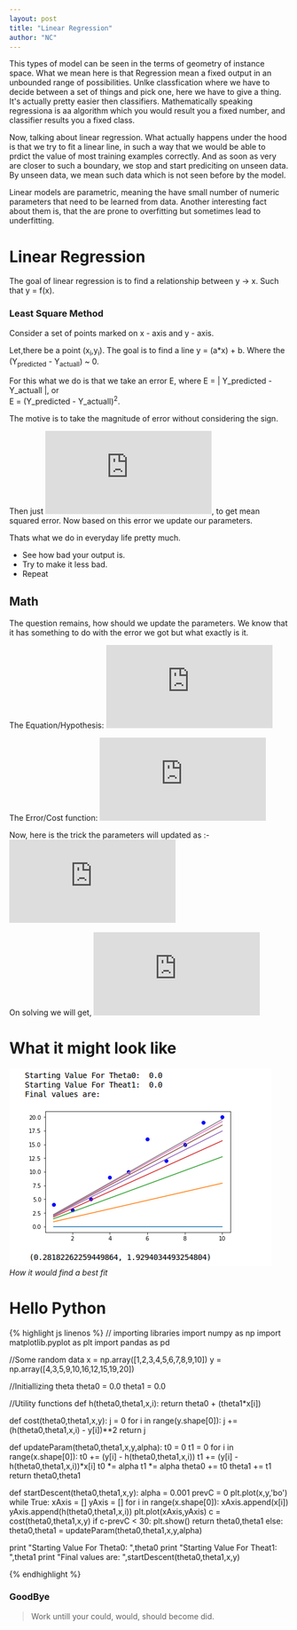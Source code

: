 ```yaml
---
layout: post
title: "Linear Regression"
author: "NC"
---
```


This types of model can be seen in the terms of geometry of instance space. What we mean here is that Regression mean a fixed output in an unbounded range of possibilities. Unlke classfication where we have to decide between a set of things and pick one, here we have to give a thing. It's actually pretty easier then classifiers. Mathematically speaking regressiona is aa algorithm which you would result you a fixed number, and classifier results you a fixed class.

Now, talking about linear regression. What actually happens under the hood is that we try to fit a linear line, in such a way that we would be able to prdict the value of most training examples correctly. And as soon as very are closer to such a boundary, we stop and start prediciting on unseen data. By unseen data, we mean such data which is not seen before by the model.

Linear models are parametric, meaning the have small number of numeric parameters that need to be learned from data. Another interesting fact about them is, that the are prone to overfitting but sometimes lead to underfitting.

# Linear Regression
The goal of linear regression is to find a relationship between y -> x. Such that y = f(x).

### Least Square Method 
Consider a set of points marked on x - axis and y - axis.

Let,there be a point (x<sub>i</sub>,y<sub>i</sub>). The goal is to find a line y = (a*x) + b. Where the (Y<sub>predicted</sub> - Y<sub>actuall</sub>) ~ 0.

For this what we do is that we take an error E, where 
E = | Y_predicted - Y_actuall |, or  
E = (Y_predicted - Y_actuall)<sup>2</sup>.

The motive is to take the magnitude of error without considering the sign.

Then just ![sigma](https://latex.codecogs.com/gif.latex?%5Csum%20%7B%28Y_%7Bpredicted%7D-Y_%7Btrue%7D%29%5E%7B2%7D%7D), to get mean squared error. Now based on this error we update our parameters.

Thats what we do in everyday life pretty much.
* See how bad your output is.
* Try to make it less bad.
* Repeat

## Math
The question remains, how should we update the parameters. We know that it has something to do with the error we got but what exactly is it.

The Equation/Hypothesis: ![eq1](https://latex.codecogs.com/gif.latex?h_%7B%5Ctheta%7D%20%3D%20B_%7B0%7D%20&plus;%20%28B_%7B1%7D*x%29)

The Error/Cost function: ![eq2](https://latex.codecogs.com/gif.latex?J_%7B%5Ctheta%7D%20%3D%20%5Csum%7B%20Y_%7Bpredicited%7D%20-%20Y_%7Btrue%7D%7D)

Now, here is the trick the parameters will updated as :-	
	![eq3](https://latex.codecogs.com/gif.latex?%5Ctheta_%7Bj%7D%20%3D%20%5Ctheta_%7Bj%7D%20-%20%5Calpha*%5Cfrac%7B%5Cpartial%20J_%7B%5Ctheta%7D%7D%7B%5Cpartial%20%5Ctheta_%7Bj%7D%7D)

On solving we will get, 
	![eq4](https://latex.codecogs.com/gif.latex?%5Ctheta_%7Bj%7D%20%3D%20%5Ctheta_%7Bj%7D%20-%20%5Calpha%20*%20%28h%28x%5E%7Bi%7D%29-y%29%20*%20x_%7Bj%7D%5E%7Bi%7D)


# What it might look like
![Image with caption](../images/bolg_1/1.png "Image with caption")
_How it would find a best fit_

# Hello Python
{% highlight js  linenos %}
// importing libraries
import numpy as np
import matplotlib.pyplot as plt
import pandas as pd

//Some random data
x = np.array([1,2,3,4,5,6,7,8,9,10])
y = np.array([4,3,5,9,10,16,12,15,19,20])

//Initiallizing theta
theta0 = 0.0
theta1 = 0.0

//Utility functions
def h(theta0,theta1,x,i):
    return theta0 + (theta1*x[i])

def cost(theta0,theta1,x,y):
    j = 0
    for i in range(y.shape[0]):
        j += (h(theta0,theta1,x,i) - y[i])**2
    return j

def updateParam(theta0,theta1,x,y,alpha):
    t0 = 0
    t1 = 0
    for i in range(x.shape[0]):
        t0 += (y[i] - h(theta0,theta1,x,i))
        t1 += (y[i] - h(theta0,theta1,x,i))*x[i]
    t0 *= alpha
    t1 *= alpha
    theta0 += t0
    theta1 += t1
    return theta0,theta1

def startDescent(theta0,theta1,x,y):
    alpha = 0.001
    prevC = 0
    plt.plot(x,y,'bo')
    while True:
        xAxis = []
        yAxis = []
        for i in range(x.shape[0]):
            xAxis.append(x[i])
            yAxis.append(h(theta0,theta1,x,i))
        plt.plot(xAxis,yAxis)
        c = cost(theta0,theta1,x,y)
        if c-prevC < 30:
            plt.show()
            return theta0,theta1
        else:
            theta0,theta1 = updateParam(theta0,theta1,x,y,alpha)

print "Starting Value For Theta0: ",theta0
print "Starting Value For Theat1: ",theta1
print "Final values are: ",startDescent(theta0,theta1,x,y)

{% endhighlight %}

### GoodBye
> Work untill your could, would, should become did.


